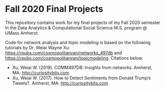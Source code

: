 # Fall 2020 Final Projects
This repository contains work for my final projects of my Fall 2020 semester in the Data Analytics & Computational Social Science M.S. program @ UMass Amherst. 

Code for network analysis and topic modeling is based on the following tutorials by Dr. Weiai Wayne Xu: https://rpubs.com/cosmopolitanvan/networks_497db and https://rpubs.com/cosmopolitanvan/topicmodeling. Citations below.

- Xu, Weiai W. (2019). COMM497DB: Insights from networks. Amherst, MA: http://curiositybits.com
- Xu, Weiai W. (2017). How to Detect Sentiments from Donald Trump’s Tweets?. Amherst, MA: http://curiositybits.com

